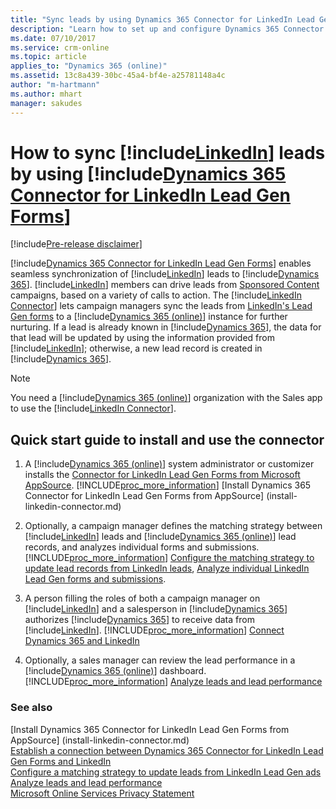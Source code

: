 ```yaml
---
title: "Sync leads by using Dynamics 365 Connector for LinkedIn Lead Gen Forms | Microsoft Docs"
description: "Learn how to set up and configure Dynamics 365 Connector for LinkedIn Lead Gen Forms to sync leads from sponsored campaigns on LinkedIn to your Dynamics 365 (online) organization."
ms.date: 07/10/2017
ms.service: crm-online
ms.topic: article
applies_to: "Dynamics 365 (online)"
ms.assetid: 13c8a439-30bc-45a4-bf4e-a25781148a4c
author: "m-hartmann"
ms.author: mhart
manager: sakudes
---
```

# How to sync [!include[LinkedIn](includes/tn-linkedin.md)] leads by using [!include[Dynamics 365 Connector for LinkedIn Lead Gen Forms](includes/pn-linkedin-solution.md)]

[!include[Pre-release disclaimer](includes/cc-beta-prerelease-disclaimer.md)]

[!include[Dynamics 365 Connector for LinkedIn Lead Gen Forms](includes/pn-linkedin-solution.md)] enables seamless synchronization of [!include[LinkedIn](includes/tn-linkedin.md)] leads to [!include[Dynamics 365](includes/pn-dynamics-crm.md)]. [!include[LinkedIn](includes/tn-linkedin.md)] members can drive leads from [Sponsored Content](https://business.linkedin.com/marketing-solutions/native-advertising) campaigns, based on a variety of calls to action. The [!include[LinkedIn Connector](includes/pn-linkedin-solution-shortest.md)] lets campaign managers sync the leads from [LinkedIn's Lead Gen forms](https://business.linkedin.com/marketing-solutions/native-advertising/lead-gen-ads) to a [!include[Dynamics 365 (online)](includes/pn-dyn-365-online.md)] instance for further nurturing. If a lead is already known in [!include[Dynamics 365](includes/pn-dynamics-crm.md)], the data for that lead will be updated by using the information provided from [!include[LinkedIn](includes/tn-linkedin.md)]; otherwise, a new lead record is created in [!include[Dynamics 365](includes/pn-dynamics-crm.md)].

[//]: # (@Michael, I have a mail out to Renee about this. I didn't realize when I wrote that there are two flavors of Dyn365 for Sales--Business edition and Enterprise edition. Maybe those are what this note is referring to?)
[//]: # (@Nona please note it's the Enterprise Sales app module and the Marketing Business edition, not Sales SMB)
[//]: # (The connector is already installed when you purchase Marketing, Business edition.)
> [!NOTE]
> You need a [!include[Dynamics 365 (online)](includes/pn-dyn-365-online.md)] organization with the Sales app to use the [!include[LinkedIn Connector](includes/pn-linkedin-solution-shortest.md)].

## Quick start guide to install and use the connector

1. A [!include[Dynamics 365 (online)](includes/pn-dyn-365-online.md)] system administrator or customizer installs the [Connector for LinkedIn Lead Gen Forms from Microsoft AppSource](https://go.microsoft.com/fwlink/p/?linkid=850928). [!INCLUDE[proc_more_information](includes/proc-more-information.md)] [Install Dynamics 365 Connector for LinkedIn Lead Gen Forms from AppSource] (install-linkedin-connector.md)

2. Optionally, a campaign manager defines the matching strategy between [!include[LinkedIn](includes/tn-linkedin.md)] leads and [!include[Dynamics 365 (online)](includes/pn-dyn-365-online.md)] lead records, and analyzes individual forms and submissions. [!INCLUDE[proc_more_information](includes/proc-more-information.md)] [Configure the matching strategy to update lead records from LinkedIn leads](configure-matching-strategy.md), [Analyze individual LinkedIn Lead Gen forms and submissions](review-leads.md#analyze-individual-includelinkedinincludestn-linkedinmd-lead-gen-forms-and-submissions).

3. A person filling the roles of both a campaign manager on [!include[LinkedIn](includes/tn-linkedin.md)] and a salesperson in [!include[Dynamics 365](includes/pn-dynamics-crm.md)] authorizes [!include[Dynamics 365](includes/pn-dynamics-crm.md)] to receive data from [!include[LinkedIn](includes/tn-linkedin.md)]. [!INCLUDE[proc_more_information](includes/proc-more-information.md)] [Connect Dynamics 365 and LinkedIn](connect-dynamics-365-linkedin.md)

4. Optionally, a sales manager can review the lead performance in a [!include[Dynamics 365 (online)](includes/pn-dyn-365-online.md)] dashboard. [!INCLUDE[proc_more_information](includes/proc-more-information.md)] [Analyze leads and lead performance](review-leads.md)

### See also
[Install Dynamics 365 Connector for LinkedIn Lead Gen Forms from AppSource] (install-linkedin-connector.md)  
[Establish a connection between Dynamics 365 Connector for LinkedIn Lead Gen Forms and LinkedIn](connect-dynamics-365-linkedin.md)  
[Configure a matching strategy to update leads from LinkedIn Lead Gen ads](configure-matching-strategy.md)  
[Analyze leads and lead performance](review-leads.md)  
[Microsoft Online Services Privacy Statement](http://go.microsoft.com/fwlink/p/?LinkId=512132)